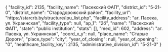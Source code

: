 {
    "facility_id": 2135,
    "facility_name": "Пасекский ФАП",
    "district_id": "5-21-0",
    "district_name": "Стародорожский район",
    "facility_url": "https:\/\/starcrb.by\/structure\/lpu_list.php",
    "facility_address": "аг. Пасека, ул. Украинская",
    "facility_type": null,
    "ap_1": "2б",
    "name": "Пасекский ФАП",
    "state": "public institution",
    "stats": [],
    "med_id": 602,
    "address": "аг. Пасека, ул. Украинская",
    "coord_x_y": null,
    "place_name": "Старые Дороги",
    "place_type": "city",
    "year_of_closing": null,
    "year_of_opening": "0",
    "healthcare_facility_key": 2135,
    "administrative_division_id": "5-21-0"
}
